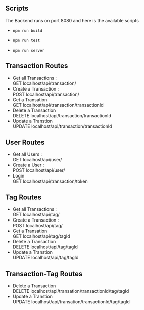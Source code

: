 
## Scripts
The Backend runs on port 8080 and here is the available scripts </br>
- `npm run build` </br>
* `npm run test` </br>
- `npm run server`</br>


## Transaction Routes

- Get all Transactions :<br/>
GET localhost/api/transaction/ 
- Create a Transaction : <br/>
POST localhost/api/transaction/ 
- Get a Transation <br/>
GET localhost/api/transaction/transactionId 
- Delete a Transaction <br/>
DELETE localhost/api/transaction/transactionId 
- Update a Transtion <br/> 
UPDATE localhost/api/transaction/transactionId 

## User Routes

- Get all Users : <br/>
GET localhost/api/user/ 
- Create a User : <br/>
POST localhost/api/user/ 
- Login <br/> 
GET localhost/api/transaction/token 

## Tag Routes

- Get all Transactions : <br/>
GET localhost/api/tag/ 
- Create a Transaction : <br/>
POST localhost/api/tag/ 
- Get a Transation <br/>
GET localhost/api/tag/tagId 
- Delete a Transaction <br/>
DELETE localhost/api/tag/tagId 
- Update a Transtion <br/>
UPDATE localhost/api/tag/tagId 

## Transaction-Tag Routes

- Delete a Transaction <br/> 
DELETE localhost/api/transation/transactionId/tag/tagId 
- Update a Transtion <br/>
UPDATE localhost/api/transation/transactionId/tag/tagId

